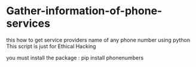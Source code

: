 # Gather-information-of-phone-services
this how to get service providers name of any phone number using python
This script is just for Ethical Hacking

you must install the package : pip install phonenumbers
